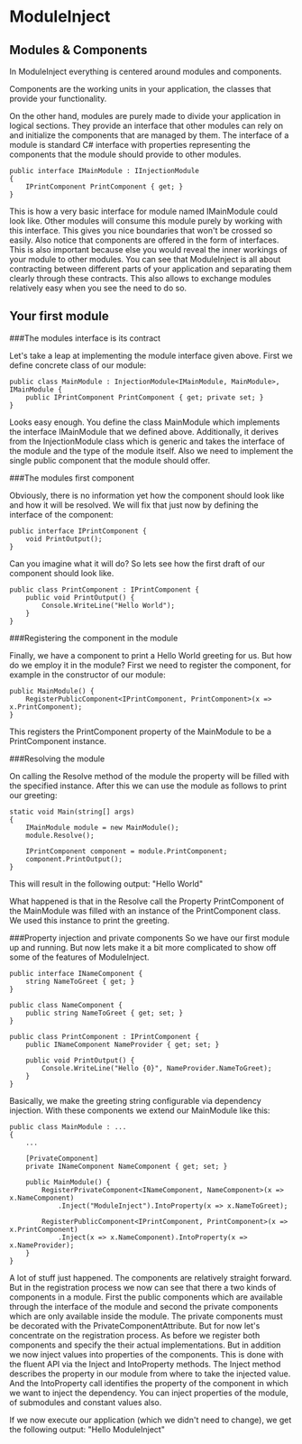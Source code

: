 ﻿ModuleInject
=============

Modules & Components
--------------------
In ModuleInject everything is centered around modules and components. 

Components are the working units in your application, the classes that provide your functionality.

On the other hand, modules are purely made to divide your application in logical sections. They provide an interface that other modules can rely on and initialize the components that are managed by them. The interface of a module is standard C# interface with properties representing the components that the module should provide to other modules.

	public interface IMainModule : IInjectionModule
	{
		IPrintComponent PrintComponent { get; }
	}

This is how a very basic interface for module named IMainModule could look like. Other modules will consume this module purely by working with this interface.
This gives you nice boundaries that won't be crossed so easily. Also notice that components are offered in the form of interfaces. This is also important because else you would reveal the inner workings of your module to other modules. 
You can see that ModuleInject is all about contracting between different parts of your application and separating them clearly through these contracts. This also allows to exchange modules relatively easy when you see the need to do so.

Your first module
-----------------

###The modules interface is its contract

Let's take a leap at implementing the module interface given above. First we define concrete class of our module:

	public class MainModule : InjectionModule<IMainModule, MainModule>, IMainModule {
		public IPrintComponent PrintComponent { get; private set; }
	}

Looks easy enough. You define the class MainModule which implements the interface IMainModule that we defined above. Additionally, it derives from the InjectionModule class which is generic and takes the interface of the module and the type of the module itself. Also we need to implement the single public component that the module should offer.

###The modules first component

Obviously, there is no information yet how the component should look like and how it will be resolved. We will fix that just now by defining the interface of the component:

	public interface IPrintComponent {
		void PrintOutput();
	}

Can you imagine what it will do? So lets see how the first draft of our component should look like.

	public class PrintComponent : IPrintComponent {
		public void PrintOutput() {
			Console.WriteLine("Hello World");
		}
	}
	
###Registering the component in the module

Finally, we have a component to print a Hello World greeting for us. But how do we employ it in the module? First we need to register the component, for example in the constructor of our module:

	public MainModule() {
		RegisterPublicComponent<IPrintComponent, PrintComponent>(x => x.PrintComponent);
	}

This registers the PrintComponent property of the MainModule to be a PrintComponent instance. 

###Resolving the module

On calling the Resolve method of the module the property will be filled with the specified instance. After this we can use the module as follows to print our greeting:

	static void Main(string[] args)
	{
		IMainModule module = new MainModule();
		module.Resolve();
		
		IPrintComponent component = module.PrintComponent;
		component.PrintOutput();
	}
	
This will result in the following output:
	"Hello World"
	
What happened is that in the Resolve call the Property PrintComponent of the MainModule was filled with an instance of the PrintComponent class. We used this instance to print the greeting.

###Property injection and private components
So we have our first module up and running. But now lets make it a bit more complicated to show off some of the features of ModuleInject.

	public interface INameComponent {
		string NameToGreet { get; }
	}
	
	public class NameComponent {
		public string NameToGreet { get; set; }
	}
	
	public class PrintComponent : IPrintComponent {
		public INameComponent NameProvider { get; set; }
	
		public void PrintOutput() {
			Console.WriteLine("Hello {0}", NameProvider.NameToGreet);
		}
	}
	
Basically, we make the greeting string configurable via dependency injection. With these components we extend our MainModule like this:

	public class MainModule : ... 
	{
		...
		
		[PrivateComponent]
		private INameComponent NameComponent { get; set; }
		
		public MainModule() {
			RegisterPrivateComponent<INameComponent, NameComponent>(x => x.NameComponent)
				.Inject("ModuleInject").IntoProperty(x => x.NameToGreet);
		
			RegisterPublicComponent<IPrintComponent, PrintComponent>(x => x.PrintComponent)
				.Inject(x => x.NameComponent).IntoProperty(x => x.NameProvider);
		}
	}

A lot of stuff just happened. The components are relatively straight forward. But in the registration process we now can see that there a two kinds of components in a module.
First the public components which are available through the interface of the module and second the private components which are only available inside the module. The private components must be decorated with the PrivateComponentAttribute.
But for now let's concentrate on the registration process. As before we register both components and specify the their actual implementations. But in addition we now inject values into properties of the components. This is done with the fluent API via the Inject and IntoProperty methods. The Inject method describes the property in our module from where to take the injected value. And the IntoProperty call identifies the property of the component in which we want to inject the dependency. 
You can inject properties of the module, of submodules and constant values also.

If we now execute our application (which we didn't need to change), we get the following output:
	"Hello ModuleInject"
